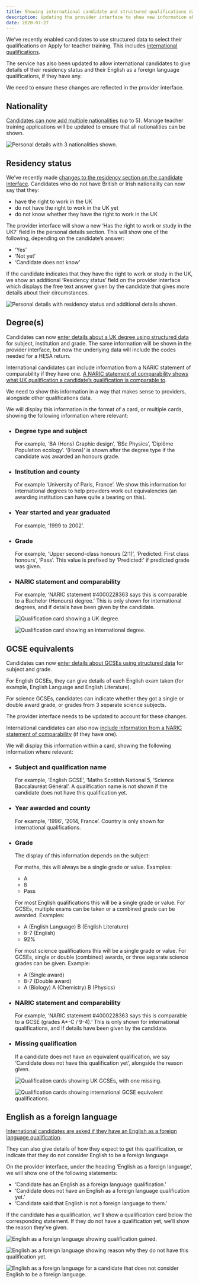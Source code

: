 ```yaml
---
title: Showing international candidate and structured qualifications data
description: Updating the provider interface to show new information about international candidates and support changes to how we collect qualifications data.
date: 2020-07-27
---
```


We’ve recently enabled candidates to use structured data to select their qualifications on Apply for teacher training. This includes [international qualifications](/apply-for-teacher-training/international-candidates/#international-qualifications).

The service has also been updated to allow international candidates to give details of their residency status and their English as a foreign language qualifications, if they have any.

We need to ensure these changes are reflected in the provider interface.

## Nationality

[Candidates can now add multiple nationalities](/apply-for-teacher-training/nationality) (up to 5). Manage teacher training applications will be updated to ensure that all nationalities can be shown.

![](nationalities.png "Personal details with 3 nationalities shown.")

## Residency status

We’ve recently made [changes to the residency section on the candidate interface](/apply-for-teacher-training/international-candidates/#residency-and-visa-status). Candidates who do not have British or Irish nationality can now say that they:

* have the right to work in the UK
* do not have the right to work in the UK yet
* do not know whether they have the right to work in the UK

The provider interface will show a new ‘Has the right to work or study in the UK?’ field in the personal details section. This will show one of the following, depending on the candidate’s answer:

* ‘Yes’
* ‘Not yet’
* ‘Candidate does not know’

If the candidate indicates that they have the right to work or study in the UK, we show an additional ‘Residency status’ field on the provider interface which displays the free text answer given by the candidate that gives more details about their circumstances.

![](residency.png "Personal details with residency status and additional details shown.")

## Degree(s)

Candidates can now [enter details about a UK degree using structured data](/apply-for-teacher-training/structured-data-for-degrees/) for subject, institution and grade. The same information will be shown in the provider interface, but now the underlying data will include the codes needed for a HESA return.

International candidates can include information from a NARIC statement of comparability if they have one. [A NARIC statement of comparability shows what UK qualification a candidate’s qualification is comparable to](https://www.naric.org.uk/naric/Individuals/Compare%20Qualifications/documents/SoC.pdf).

We need to show this information in a way that makes sense to providers, alongside other qualifications data.

We will display this information in the format of a card, or multiple cards, showing the following information where relevant:

* ### Degree type and subject

  For example, ‘BA (Hons) Graphic design’, ‘BSc Physics’, ‘Diplôme Population ecology’. ‘(Hons)’ is shown after the degree type if the candidate was awarded an honours grade.

* ### Institution and county

  For example ‘University of Paris, France’. We show this information for international degrees to help providers work out equivalencies (an awarding institution can have quite a bearing on this).

* ### Year started and year graduated

  For example, ‘1999 to 2002’.

* ### Grade

  For example, ‘Upper second-class honours (2:1)’, ‘Predicted: First class honours’, ‘Pass’. This value is prefixed by ‘Predicted:’ if predicted grade was given.

* ### NARIC statement and comparability

  For example, ‘NARIC statement #4000228363 says this is comparable to a Bachelor (Honours) degree.’ This is only shown for international degrees, and if details have been given by the candidate.

  ![](qualification-card-uk-degree.png "Qualification card showing a UK degree.")

  ![](qualification-card-international-degree.png "Qualification card showing an international degree.")

## GCSE equivalents

Candidates can now [enter details about GCSEs using structured data](/apply-for-teacher-training/structured-data-for-pre-degree-qualifications/) for subject and grade.

For English GCSEs, they can give details of each English exam taken (for example, English Language and English Literature).

For science GCSEs, candidates can indicate whether they got a single or double award grade, or grades from 3 separate science subjects.

The provider interface needs to be updated to account for these changes.

International candidates can also now [include information from a NARIC statement of comparability](/apply-for-teacher-training/international-candidates/#international-qualifications) (if they have one).

We will display this information within a card, showing the following information where relevant:

* ### Subject and qualification name

  For example, ‘English GCSE’, ‘Maths Scottish National 5, ‘Science Baccalauréat Général’. A qualification name is not shown if the candidate does not have this qualification yet.

* ### Year awarded and county

  For example, ‘1996’, ‘2014, France’. Country is only shown for international qualifications.

* ### Grade

  The display of this information depends on the subject:

  For maths, this will always be a single grade or value. Examples:

  * A
  * 8
  * Pass

  For most English qualifications this will be a single grade or value. For GCSEs, multiple exams can be taken or a combined grade can be awarded. Examples:

  * A (English Language)
    B (English Literature)
  * 8-7 (English)
  * 92%

  For most science qualifications this will be a single grade or value. For GCSEs, single or double (combined) awards, or three separate science grades can be given. Example:

  * A (Single award)
  * 8-7 (Double award)
  * A (Biology)
    A (Chemistry)
    B (Physics)

* ### NARIC statement and comparability

  For example, ‘NARIC statement #4000228363 says this is comparable to a GCSE (grades A*-C / 9-4).’ This is only shown for international qualifications, and if details have been given by the candidate.

* ### Missing qualification

  If a candidate does not have an equivalent qualification, we say ‘Candidate does not have this qualification yet’, alongside the reason given.

  ![](qualification-card-uk-gcse.png "Qualification cards showing UK GCSEs, with one missing.")

  ![](qualification-card-international-gcse-equivalent.png "Qualification cards showing international GCSE equivalent qualifications.")

## English as a foreign language

[International candidates are asked if they have an English as a foreign language qualification](/apply-for-teacher-training/international-candidates/#english-language-proficiency).

They can also give details of how they expect to get this qualification, or indicate that they do not consider English to be a foreign language.

On the provider interface, under the heading ‘English as a foreign language’, we will show one of the following statements:

* ‘Candidate has an English as a foreign language qualification.’
* ‘Candidate does not have an English as a foreign language qualification yet.’
* ‘Candidate said that English is not a foreign language to them.’

If the candidate has a qualification, we’ll show a qualification card below the corresponding statement. If they do not have a qualification yet, we’ll show the reason they’ve given.

![](efl-qualification.png "English as a foreign language showing qualification gained.")

![](efl-missing.png "English as a foreign language showing reason why they do not have this qualification yet.")

![](efl-not-applicable.png "English as a foreign language for a candidate that does not consider English to be a foreign language.")
